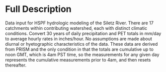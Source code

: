 # Full Description
Data input for HSPF hydrologic modeling of the Siletz River. There are 17 catchments within contributing watershed, each with distinct climatic conditions. Convert 30 years of daily precipitation and PET totals in mm/day to average hourly rates in inches/hour. No assumptions are made about diurnal or hyetographic characteristics of the data. These data are derived from PRISM and the only condition in that the totals are cumulative up to noon GMT, which is 4am PST time, so the measurements for any given day represents the cumulative measurements prior to 4am, and then resets thereafter.
